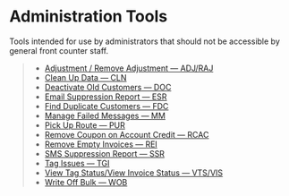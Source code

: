 # Administration Tools

Tools intended for use by administrators that should not be accessible by general front counter staff.

> - [Adjustment / Remove Adjustment — ADJ/RAJ](Administration-Tools/Adjustment-%257C-Remove-Adjustment—-ADJ%257CRAJ.md)
> - [Clean Up Data — CLN](Administration-Tools/Clean-up-Data-—-CLN.md)
> - [Deactivate Old Customers — DOC](Administration-Tools/Deactivate-Old-Customers-—-DOC.md)
> - [Email Suppression Report — ESR](Administration-Tools/Email-Suppression-Report-—-ESR.md)
> - [Find Duplicate Customers — FDC](Administration-Tools/Find-Duplicate-Customers-—-FDC.md)
> - [Manage Failed Messages — MM](Administration-Tools/Manage-Failed-Messages-—-MM.md)
> - [Pick Up Route — PUR](Administration-Tools/Pick-Up-Route-—-PUR.md)
> - [Remove Coupon on Account Credit — RCAC](Administration-Tools/Remove-Coupon-on-Account-Credit-—-RCAC.md)
> - [Remove Empty Invoices — REI](Administration-Tools/Remove-Empty-Invoices-—-REI.md)
> - [SMS Suppression Report — SSR](Administration-Tools/SMS-Suppression-Report-—-SSR.md)
> - [Tag Issues — TGI](Administration-Tools/Tag-Issues-—-TGI.md)
> - [View Tag Status/View Invoice Status — VTS/VIS](Administration-Tools/View-Tag-Status-%257C-View-Invoice-Status-—-VTS%257CVIS.md)
> - [Write Off Bulk — WOB](Administration-Tools/Write-Off-Bulk-—-WOB.md)